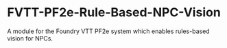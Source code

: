# FVTT-PF2e-Rule-Based-NPC-Vision
A module for the Foundry VTT PF2e system which enables rules-based vision for NPCs.
